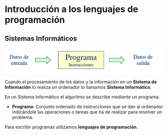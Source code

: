 # Introducción a los lenguajes de programación

## Sistemas Informáticos

![programa](img/programa.png)

Cuando el procesamiento de los datos y la información en un **Sistema de Información** lo realiza un ordenador lo llamamos **Sistema Informático**.

En un Sistema Informático el algoritmo se describe mediante un programa.

* **Programa**: Conjunto ordenado de instrucciones que se dan al ordenador indicándole las operaciones o tareas que ha de realizar para resolver un problema.

Para escribir programas utilizamos **lenguajes de programación**.

